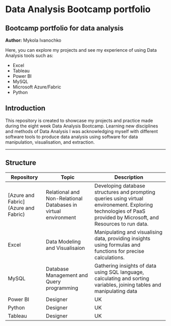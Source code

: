 # Data Analysis Bootcamp portfolio
  ## Bootcamp portfolio for data analysis
  **Author:** Mykola Ivanochko

Here, you can explore my projects and see my experience of using Data Analysis tools such as:
  - Excel
  - Tableau
  - Power BI
  - MySQL
  - Microsoft Azure/Fabric
  - Python

## Introduction
This repository is created to showcase my projects and practice made during the eight week Data Analysis Bootcamp. Learning new disciplines and methods of Data Analysis I was acknowledging myself with different software tools to produce data analysis using software for data manipulation, visualisation, and extraction.

---

## Structure
| Repository | Topic | Description |
|------------|-------|-------------|
| [Azure and Fabric](Azure and Fabric) | Relational and Non-Relational Databases in virtual environment | Developing database structures and prompting queries using virtual environement. Exploring technologies of PaaS provided by Microsoft, and Resources to run data. |
| Excel | Data Modeling and Visualisaion | Manipulating and visualising data, providing insights using formulas and functions for precise calculations. |
| MySQL | Database Management and Query programming | Gathering insights of data using SQL language, calculating and sorting variables, joining tables and manipulating data |
| Power BI | Designer | UK |
| Python | Designer | UK |
| Tableau | Designer | UK |
